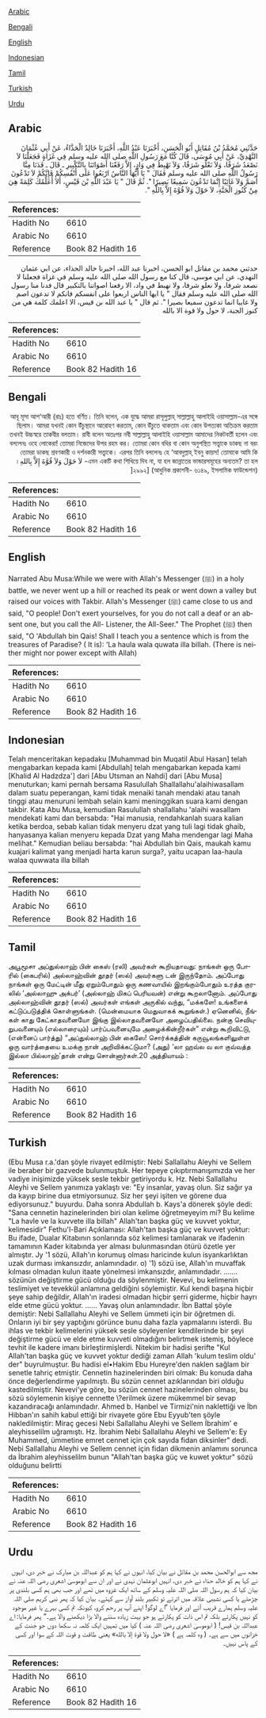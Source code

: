 [Arabic](#arabic)

[Bengali](#bengali)

[English](#english)

[Indonesian](#indonesian)

[Tamil](#tamil)

[Turkish](#turkish)

[Urdu](#urdu)

## Arabic


<div dir="rtl" lang="ar" style={{fontSize:'larger',backgroundColor:'#f8f9fa',padding:20}}>
حَدَّثَنِي مُحَمَّدُ بْنُ مُقَاتِلٍ أَبُو الْحَسَنِ، أَخْبَرَنَا عَبْدُ اللَّهِ، أَخْبَرَنَا خَالِدٌ الْحَذَّاءُ، عَنْ أَبِي عُثْمَانَ النَّهْدِيِّ، عَنْ أَبِي مُوسَى، قَالَ كُنَّا مَعَ رَسُولِ اللَّهِ صلى الله عليه وسلم فِي غَزَاةٍ فَجَعَلْنَا لاَ نَصْعَدُ شَرَفًا، وَلاَ نَعْلُو شَرَفًا، وَلاَ نَهْبِطُ فِي وَادٍ، إِلاَّ رَفَعْنَا أَصْوَاتَنَا بِالتَّكْبِيرِ ـ قَالَ ـ فَدَنَا مِنَّا رَسُولُ اللَّهِ صلى الله عليه وسلم فَقَالَ ‏"‏ يَا أَيُّهَا النَّاسُ ارْبَعُوا عَلَى أَنْفُسِكُمْ فَإِنَّكُمْ لاَ تَدْعُونَ أَصَمَّ وَلاَ غَائِبًا إِنَّمَا تَدْعُونَ سَمِيعًا بَصِيرًا ‏"‏‏.‏ ثُمَّ قَالَ ‏"‏ يَا عَبْدَ اللَّهِ بْنَ قَيْسٍ، أَلاَ أُعَلِّمُكَ كَلِمَةً هِيَ مِنْ كُنُوزِ الْجَنَّةِ، لاَ حَوْلَ وَلاَ قُوَّةَ إِلاَّ بِاللَّهِ ‏"‏‏.‏
</div>
<div style={{backgroundColor:'#f8f9fa',padding:20, marginBottom: 10}}><table> <thead> <tr> <th>References:</th> <th></th> </tr> </thead> <tbody><tr><td>Hadith No</td><td>6610</td></tr><tr><td>Arabic No</td><td>6610</td></tr><tr><td>Reference</td><td>Book 82 Hadith 16</td></tr></tbody></table></div>


<div dir="rtl" lang="ar" style={{fontSize:'larger',backgroundColor:'#f8f9fa',padding:20}}>
حدثني محمد بن مقاتل ابو الحسن، اخبرنا عبد الله، اخبرنا خالد الحذاء، عن ابي عثمان النهدي، عن ابي موسى، قال كنا مع رسول الله صلى الله عليه وسلم في غزاة فجعلنا لا نصعد شرفا، ولا نعلو شرفا، ولا نهبط في واد، الا رفعنا اصواتنا بالتكبير قال فدنا منا رسول الله صلى الله عليه وسلم فقال " يا ايها الناس اربعوا على انفسكم فانكم لا تدعون اصم ولا غايبا انما تدعون سميعا بصيرا ". ثم قال " يا عبد الله بن قيس، الا اعلمك كلمة هي من كنوز الجنة، لا حول ولا قوة الا بالله
</div>
<div style={{backgroundColor:'#f8f9fa',padding:20, marginBottom: 10}}><table> <thead> <tr> <th>References:</th> <th></th> </tr> </thead> <tbody><tr><td>Hadith No</td><td>6610</td></tr><tr><td>Arabic No</td><td>6610</td></tr><tr><td>Reference</td><td>Book 82 Hadith 16</td></tr></tbody></table></div>

## Bengali


<div dir="rtl" lang="bn" style={{fontSize:'larger',backgroundColor:'#f8f9fa',padding:20}}>
আবূ মূসা আশ‘আরী (রাঃ) হতে বর্ণিত। তিনি বলেন, এক যুদ্ধে আমরা রাসূলুল্লাহ্ সাল্লাল্লাহু আলাইহি ওয়াসাল্লাম-এর সঙ্গে ছিলাম। আমরা যখনই কোন উঁচুস্থানে আরোহণ করতাম, কোন উঁচুতে থাকতাম এবং কোন উপত্যকা অতিক্রম করতাম তখনই উচ্চস্বরে তাকবীর বলতাম। রাবী বলেন অতঃপর নবী সাল্লাল্লাহু আলাইহি ওয়াসাল্লাম আমাদের নিকটবর্তী হলেন এবং বললেনঃ ওহে লোকেরা! তোমরা নিজেদের উপর রহম কর। তোমরা কোন বধির বা কোন অনুপস্থিত সত্ত্বাকে ডাকছ না বরং তোমরা ডাকছ শ্রবণকারী ও দর্শনকারী সত্ত্বাকে। এরপর তিনি বললেনঃ হে ‘আবদুল্লাহ্ ইবনু কায়স! তোমাকে আমি কি এমন একটি কথা শিখিয়ে দিব না, যা হল জান্নাতের ভান্ডারসমূহের অন্যতম? তা হল- لاَ حَوْلَ وَلاَ قُوَّةَ إِلاَّ بِاللهِ। ]২৯৯২] (আধুনিক প্রকাশনী- ৬১৪৯, ইসলামিক ফাউন্ডেশন)
</div>
<div style={{backgroundColor:'#f8f9fa',padding:20, marginBottom: 10}}><table> <thead> <tr> <th>References:</th> <th></th> </tr> </thead> <tbody><tr><td>Hadith No</td><td>6610</td></tr><tr><td>Arabic No</td><td>6610</td></tr><tr><td>Reference</td><td>Book 82 Hadith 16</td></tr></tbody></table></div>

## English


<div dir="ltr" lang="en" style={{fontSize:'larger',backgroundColor:'#f8f9fa',padding:20}}>
Narrated Abu Musa:While we were with Allah's Messenger (ﷺ) in a holy battle, we never went up a hill or reached its peak or went down a valley but raised our voices with Takbir. Allah's Messenger (ﷺ) came close to us and said, "O people! Don't exert yourselves, for you do not call a deaf or an absent one, but you call the All- Listener, the All-Seer." The Prophet (ﷺ) then said, "O 'Abdullah bin Qais! Shall I teach you a sentence which is from the treasures of Paradise? ( It is): 'La haula wala quwata illa billah. (There is neither might nor power except with Allah)
</div>
<div style={{backgroundColor:'#f8f9fa',padding:20, marginBottom: 10}}><table> <thead> <tr> <th>References:</th> <th></th> </tr> </thead> <tbody><tr><td>Hadith No</td><td>6610</td></tr><tr><td>Arabic No</td><td>6610</td></tr><tr><td>Reference</td><td>Book 82 Hadith 16</td></tr></tbody></table></div>

## Indonesian


<div dir="ltr" lang="id" style={{fontSize:'larger',backgroundColor:'#f8f9fa',padding:20}}>
Telah menceritakan kepadaku [Muhammad bin Muqatil Abul Hasan] telah mengabarkan kepada kami [Abdullah] telah mengabarkan kepada kami [Khalid Al Hadzdza'] dari [Abu Utsman an Nahdi] dari [Abu Musa] menuturkan; kami pernah bersama Rasulullah Shallallahu'alaihiwasallam dalam suatu peperangan, kami tidak menaiki tanah mendaki atau tanah tinggi atau menuruni lembah selain kami meninggikan suara kami dengan takbir. Kata Abu Musa, kemudian Rasulullah shallallahu 'alaihi wasallam mendekati kami dan bersabda: "Hai manusia, rendahkanlah suara kalian ketika berdoa, sebab kalian tidak menyeru dzat yang tuli lagi tidak ghaib, hanyasanya kalian menyeru kepada Dzat yang Maha mendengar lagi Maha melihat." Kemudian beliau bersabda: "hai Abdullah bin Qais, maukah kamu kuajari kalimat yang menjadi harta karun surga?, yaitu ucapan laa-haula walaa quwwata illa billah
</div>
<div style={{backgroundColor:'#f8f9fa',padding:20, marginBottom: 10}}><table> <thead> <tr> <th>References:</th> <th></th> </tr> </thead> <tbody><tr><td>Hadith No</td><td>6610</td></tr><tr><td>Arabic No</td><td>6610</td></tr><tr><td>Reference</td><td>Book 82 Hadith 16</td></tr></tbody></table></div>

## Tamil


<div dir="ltr" lang="ta" style={{fontSize:'larger',backgroundColor:'#f8f9fa',padding:20}}>
அபூமூசா அப்துல்லாஹ் பின் கைஸ் (ரலி) அவர்கள் கூறியதாவது: நாங்கள் ஒரு போரில் (கைபரில்) அல்லாஹ்வின் தூதர் (ஸல்) அவர்களு டன் இருந்தோம். அப்போது நாங்கள் ஒரு மேட்டின் மீது ஏறும்போதும் ஒரு கணவாயில் இறங்கும்போதும் உரத்த குரலில் ‘அல்லாஹு அக்பர்’ (அல்லாஹ் மிகப் பெரியவன்) என்று கூறலானோம். அப்போது அல்லாஹ்வின் தூதர் (ஸல்) அவர்கள் எங்கள் அருகில் வந்து, “மக்களே! உங்களைக் கட்டுப்படுத்திக் கொள்ளுங்கள். (மென்மையாக மெதுவாகக் கூறுங்கள்.) ஏனெனில், நீங்கள் காது கேட்காதவனையோ இங்கு இல்லாதவனையோ அழைப்பதில்லை. நன்கு செவியுறுபவனையும் (எல்லாரையும்) பார்ப்பவனையுமே அழைக்கின்றீர்கள்” என்று கூறிவிட்டு, (என்னைப் பார்த்து) “அப்துல்லாஹ் பின் கைஸே! சொர்க்கத்தின் கருவூலங்களிலுள்ள ஒரு வார்த்தையை உமக்கு நான் அறிவிக்கட்டுமா? (அது) ‘லா ஹவ்ல வ லா குவ்வத்த இல்லா பில்லாஹ்’தான் என்று சொன்னார்கள்.20 அத்தியாயம் :
</div>
<div style={{backgroundColor:'#f8f9fa',padding:20, marginBottom: 10}}><table> <thead> <tr> <th>References:</th> <th></th> </tr> </thead> <tbody><tr><td>Hadith No</td><td>6610</td></tr><tr><td>Arabic No</td><td>6610</td></tr><tr><td>Reference</td><td>Book 82 Hadith 16</td></tr></tbody></table></div>

## Turkish


<div dir="ltr" lang="tr" style={{fontSize:'larger',backgroundColor:'#f8f9fa',padding:20}}>
(Ebu Musa r.a.'dan şöyle rivayet edilmiştir: Nebi Sallallahu Aleyhi ve Sellem ile beraber bir gazvede bulunmuştuk. Her tepeye çıkıptırmanışımızda ve her vadiye inişimizde yüksek sesle tekbir getiriyordu k. Hz. Nebi Sallallahu Aleyhi ve Sellem yanımıza yaklaştı ve: "Ey insanlar, yavaş olun. Siz sağır ya da kayıp birine dua etmiyorsunuz. Siz her şeyi işiten ve görene dua ediyorsunuz." buyurdu. Daha sonra Abdullah b. Kays'a dönerek şöyle dedi: "Sana cennetin hazinelerinden biri olan kelime öğretmeyeyim mi? Bu kelime "La havle ve la kuvvete illa billah" Allah'tan başka güç ve kuvvet yoktur, kelimesidir" Fethu'l-Bari Açıklaması: Allah'tan başka güç ve kuvvet yoktur: Bu ifade, Dualar Kitabının sonlarında söz kelimesi tamlanarak ve ifadenin tamamının Kader kitabında yer alması bulunmasından ötürü özetle yer almıştır. Jy '1 sözü, Allah'ın korumuş olması haricinde kulun isyankarlıktan uzak durması imkansızdır, anlamındadır. o) '1) sözü ise, Allah'ın muvaffak kılması olmadan kulun itaate yönelmesi imkansızdır, anlamındadır. ....... sözünün değiştirme gücü olduğu da söylenmiştir. Nevevi, bu kelimenin teslimiyet ve tevekkül anlamına geldiğini söylemiştir. Kul kendi başına hiçbir şeye sahip değildir, Allah'ın iradesi olmadan hiçbir şerri giderme, hiçbir hayrı elde etme gücü yoktur. ...... Yavaş olun anlamındadır. İbn Battal şöyle demiştir: Nebi Sallallahu Aleyhi ve Sellem ümmeti için bir öğretmen di. Onların iyi bir şey yaptığını görünce bunu daha fazla yapmalarını isterdi. Bu ihlas ve tekbir kelimelerini yüksek sesle söyleyenler kendilerinde bir şeyi değiştirme gücü ve elde etme kuvveti olmadığını belirtmek istemiş, böylece tevhit ile kadere imanı birleştirmişlerdi. Nitekim bir hadisi şerifte "Kul Allah'tan başka güç ve kuvvet yoktur dediği zaman Allah 'kulum teslim oldu' der" buyrulmuştur. Bu hadisi el•Hakim Ebu Hureyre'den naklen sağlam bir senetle tahriç etmiştir. Cennetin hazinelerinden biri olmak: Bu konuda daha önce değerlendirme yapılmıştı. Bu sözün cennet azıklarından biri olduğu kastedilmiştir. Nevevi'ye göre, bu sözün cennet hazinelerinden olması, bu sözü söylemenin kişiye cennette \?erilmek üzere mükemmel bir sevap kazandıracağı anlamındadır. Ahmed b. Hanbel ve Tirmizi'nin naklettiği ve İbn Hibban'ın sahih kabul ettiği bir rivayete göre Ebu Eyyub'ten şöyle nakledilmiştir: Miraç gecesi Nebi Sallallahu Aleyhi ve Sellem İbrahim' e aleyhisselilm uğramıştı. Hz. İbrahim Nebi Sallallahu Aleyhi ve Sellem'e: Ey Muhammed, ümmetine emret cennet için çok sayıda fidan diksinler" dedi. Nebi Sallallahu Aleyhi ve Sellem cennet için fidan dikmenin anlamını sorunca da İbrahim aleyhisselilm bunun "Allah'tan başka güç ve kuwet yoktur" sözü olduğunu belirtti
</div>
<div style={{backgroundColor:'#f8f9fa',padding:20, marginBottom: 10}}><table> <thead> <tr> <th>References:</th> <th></th> </tr> </thead> <tbody><tr><td>Hadith No</td><td>6610</td></tr><tr><td>Arabic No</td><td>6610</td></tr><tr><td>Reference</td><td>Book 82 Hadith 16</td></tr></tbody></table></div>

## Urdu


<div dir="rtl" lang="ur" style={{fontSize:'larger',backgroundColor:'#f8f9fa',padding:20}}>
مجھ سے ابوالحسن محمد بن مقاتل نے بیان کیا، انہوں نے کہا ہم کو عبداللہ بن مبارک نے خبر دی، انہوں نے کہا ہم کو خالد حذاء نے خبر دی، انہیں ابوعثمان نہدی نے اور ان سے ابوموسیٰ اشعری رضی اللہ عنہ نے بیان کیا کہ ہم رسول اللہ صلی اللہ علیہ وسلم کے ساتھ ایک غزوہ میں تھے اور جب بھی ہم کسی بلندی پر چڑھتے یا کسی نشیبی علاقہ میں اترتے تو تکبیر بلند آواز سے کہتے۔ بیان کیا کہ پھر نبی کریم صلی اللہ علیہ وسلم ہمارے قریب آئے اور فرمایا ”اے لوگو! اپنے آپ پر رحم کرو، کیونکہ تم کسی بہرے یا غیر موجود کو نہیں پکارتے بلکہ تم اس ذات کو پکارتے ہو جو بہت زیادہ سننے والا بڑا دیکھنے والا ہے۔“ پھر فرمایا: اے عبداللہ بن قیس! ( ابوموسیٰ اشعری رضی اللہ عنہ ) کیا میں تمہیں ایک کلمہ نہ سکھا دوں جو جنت کے خزانوں میں سے ہے۔ ( وہ کلمہ ہے ) «لا حول ولا قوة إلا بالله» یعنی طاقت و قوت اللہ کے سوا اور کسی کے پاس نہیں۔
</div>
<div style={{backgroundColor:'#f8f9fa',padding:20, marginBottom: 10}}><table> <thead> <tr> <th>References:</th> <th></th> </tr> </thead> <tbody><tr><td>Hadith No</td><td>6610</td></tr><tr><td>Arabic No</td><td>6610</td></tr><tr><td>Reference</td><td>Book 82 Hadith 16</td></tr></tbody></table></div>